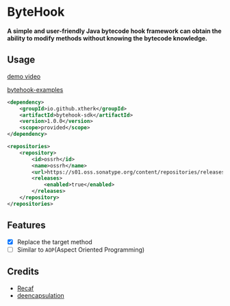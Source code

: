 # ByteHook
**A simple and user-friendly Java bytecode hook framework can obtain the ability to modify methods without knowing the bytecode knowledge.**

## Usage
[demo video](https://youtu.be/KRF6gmZ066E)

[bytehook-examples](https://github.com/xtherk/bytehook-examples)

```xml
<dependency>
    <groupId>io.github.xtherk</groupId>
    <artifactId>bytehook-sdk</artifactId>
    <version>1.0.0</version>
    <scope>provided</scope>
</dependency>

<repositories>
    <repository>
        <id>ossrh</id>
        <name>ossrh</name>
        <url>https://s01.oss.sonatype.org/content/repositories/releases</url>
        <releases>
            <enabled>true</enabled>
        </releases>
    </repository>
</repositories>
```
## Features

- [x] Replace the target method
- [ ] Similar to `AOP`(Aspect Oriented Programming)

## Credits
- [Recaf](https://github.com/Col-E/Recaf)
- [deencapsulation](https://github.com/xxDark/deencapsulation)